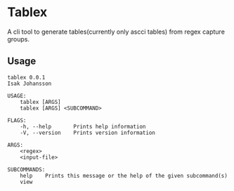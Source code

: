# Tablex

A cli tool to generate tables(currently only ascci tables) from regex capture groups.

## Usage
```
tablex 0.0.1
Isak Johansson

USAGE:
    tablex [ARGS]
    tablex [ARGS] <SUBCOMMAND>

FLAGS:
    -h, --help       Prints help information
    -V, --version    Prints version information

ARGS:
    <regex>         
    <input-file>    

SUBCOMMANDS:
    help    Prints this message or the help of the given subcommand(s)
    view    
```
